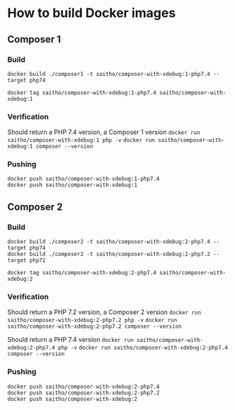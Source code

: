 # How to build Docker images

## Composer 1

### Build

```
docker build ./composer1 -t saitho/composer-with-xdebug:1-php7.4 --target php74
```

```
docker tag saitho/composer-with-xdebug:1-php7.4 saitho/composer-with-xdebug:1
```

### Verification

Should return a PHP 7.4 version, a Composer 1 version
`docker run saitho/composer-with-xdebug:1 php -v`
`docker run saitho/composer-with-xdebug:1 composer --version`

### Pushing

```
docker push saitho/composer-with-xdebug:1-php7.4
docker push saitho/composer-with-xdebug:1
```

## Composer 2

### Build

```
docker build ./composer2 -t saitho/composer-with-xdebug:2-php7.4 --target php74
docker build ./composer2 -t saitho/composer-with-xdebug:2-php7.2 --target php72
```

```
docker tag saitho/composer-with-xdebug:2-php7.4 saitho/composer-with-xdebug:2
```

### Verification

Should return a PHP 7.2 version, a Composer 2 version
`docker run saitho/composer-with-xdebug:2-php7.2 php -v`
`docker run saitho/composer-with-xdebug:2-php7.2 composer --version`

Should return a PHP 7.4 version
`docker run saitho/composer-with-xdebug:2-php7.4 php -v`
`docker run saitho/composer-with-xdebug:2-php7.4 composer --version`

### Pushing

```
docker push saitho/composer-with-xdebug:2-php7.4
docker push saitho/composer-with-xdebug:2-php7.2
docker push saitho/composer-with-xdebug:2
```